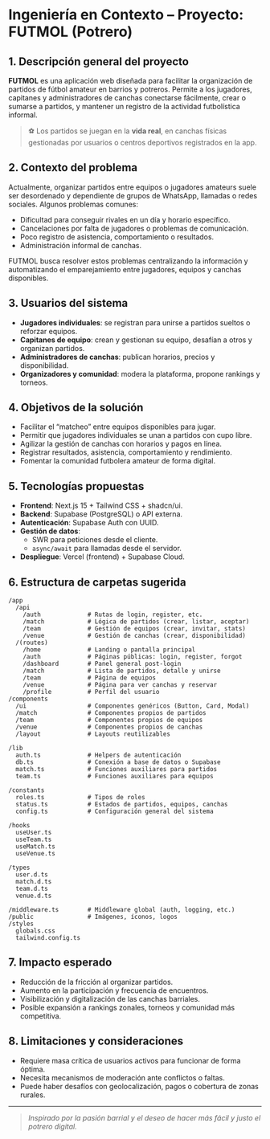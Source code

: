 # Ingeniería en Contexto – Proyecto: FUTMOL (Potrero)

## 1. Descripción general del proyecto

**FUTMOL** es una aplicación web diseñada para facilitar la organización de partidos de fútbol amateur en barrios y potreros. Permite a los jugadores, capitanes y administradores de canchas conectarse fácilmente, crear o sumarse a partidos, y mantener un registro de la actividad futbolística informal.

> ⚽ Los partidos se juegan en la **vida real**, en canchas físicas gestionadas por usuarios o centros deportivos registrados en la app.

## 2. Contexto del problema

Actualmente, organizar partidos entre equipos o jugadores amateurs suele ser desordenado y dependiente de grupos de WhatsApp, llamadas o redes sociales. Algunos problemas comunes:
- Dificultad para conseguir rivales en un día y horario específico.
- Cancelaciones por falta de jugadores o problemas de comunicación.
- Poco registro de asistencia, comportamiento o resultados.
- Administración informal de canchas.

FUTMOL busca resolver estos problemas centralizando la información y automatizando el emparejamiento entre jugadores, equipos y canchas disponibles.

## 3. Usuarios del sistema

- **Jugadores individuales**: se registran para unirse a partidos sueltos o reforzar equipos.
- **Capitanes de equipo**: crean y gestionan su equipo, desafían a otros y organizan partidos.
- **Administradores de canchas**: publican horarios, precios y disponibilidad.
- **Organizadores y comunidad**: modera la plataforma, propone rankings y torneos.

## 4. Objetivos de la solución

- Facilitar el “matcheo” entre equipos disponibles para jugar.
- Permitir que jugadores individuales se unan a partidos con cupo libre.
- Agilizar la gestión de canchas con horarios y pagos en línea.
- Registrar resultados, asistencia, comportamiento y rendimiento.
- Fomentar la comunidad futbolera amateur de forma digital.

## 5. Tecnologías propuestas

- **Frontend**: Next.js 15 + Tailwind CSS + shadcn/ui.
- **Backend**: Supabase (PostgreSQL) o API externa.
- **Autenticación**: Supabase Auth con UUID.
- **Gestión de datos**:
  - SWR para peticiones desde el cliente.
  - `async/await` para llamadas desde el servidor.
- **Despliegue**: Vercel (frontend) + Supabase Cloud.

## 6. Estructura de carpetas sugerida

```
/app
  /api
    /auth             # Rutas de login, register, etc.
    /match            # Lógica de partidos (crear, listar, aceptar)
    /team             # Gestión de equipos (crear, invitar, stats)
    /venue            # Gestión de canchas (crear, disponibilidad)
  /(routes)
    /home             # Landing o pantalla principal
    /auth             # Páginas públicas: login, register, forgot
    /dashboard        # Panel general post-login
    /match            # Lista de partidos, detalle y unirse
    /team             # Página de equipos
    /venue            # Página para ver canchas y reservar
    /profile          # Perfil del usuario
/components
  /ui                 # Componentes genéricos (Button, Card, Modal)
  /match              # Componentes propios de partidos
  /team               # Componentes propios de equipos
  /venue              # Componentes propios de canchas
  /layout             # Layouts reutilizables

/lib
  auth.ts             # Helpers de autenticación
  db.ts               # Conexión a base de datos o Supabase
  match.ts            # Funciones auxiliares para partidos
  team.ts             # Funciones auxiliares para equipos

/constants
  roles.ts            # Tipos de roles
  status.ts           # Estados de partidos, equipos, canchas
  config.ts           # Configuración general del sistema

/hooks
  useUser.ts
  useTeam.ts
  useMatch.ts
  useVenue.ts

/types
  user.d.ts
  match.d.ts
  team.d.ts
  venue.d.ts

/middleware.ts        # Middleware global (auth, logging, etc.)
/public               # Imágenes, íconos, logos
/styles
  globals.css
  tailwind.config.ts

```

## 7. Impacto esperado

- Reducción de la fricción al organizar partidos.
- Aumento en la participación y frecuencia de encuentros.
- Visibilización y digitalización de las canchas barriales.
- Posible expansión a rankings zonales, torneos y comunidad más competitiva.

## 8. Limitaciones y consideraciones

- Requiere masa crítica de usuarios activos para funcionar de forma óptima.
- Necesita mecanismos de moderación ante conflictos o faltas.
- Puede haber desafíos con geolocalización, pagos o cobertura de zonas rurales.

---

> *Inspirado por la pasión barrial y el deseo de hacer más fácil y justo el potrero digital.*
